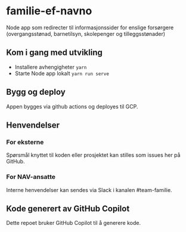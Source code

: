 # familie-ef-navno
Node app som redirecter til informasjonssider for enslige forsørgere (overgangsstønad, barnetilsyn, skolepenger og tilleggsstønader)

## Kom i gang med utvikling
* Installere avhengigheter `yarn`
* Starte Node app lokalt `yarn run serve`

## Bygg og deploy
Appen bygges via github actions og deployes til GCP.

## Henvendelser
### For eksterne
Spørsmål knyttet til koden eller prosjektet kan stilles som issues her på GitHub.

### For NAV-ansatte
Interne henvendelser kan sendes via Slack i kanalen #team-familie.

## Kode generert av GitHub Copilot
Dette repoet bruker GitHub Copilot til å generere kode.